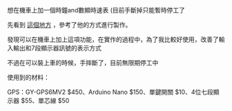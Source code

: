 想在機車上加一個時鐘and數顯時速表 (目前手斷掉只能暫時停工了

先看到 [這個地方](https://stm32-learning.blogspot.com/2013/12/arduinogps.html) ，參考了他的方式進行製作。

發現可以在機車上加上這項功能，在實作的過程中，為了我比較好使用，改善了輸入輸出和7段顯示器訊號的表示方式

不過在可以裝上車的時候，手摔斷了，目前無限期停工中

使用到的材料：

GPS：GY-GPS6MV2 $450、Arduino Nano $150、單鍵開關 $10、4位七段顯示器 $55、單芯線 $50
